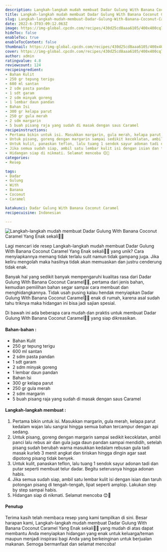 ```yaml
---
description: Langkah-langkah mudah membuat Dadar Gulung With Banana Coconut Caramel Yang Enak sekali"
title: Langkah-langkah mudah membuat Dadar Gulung With Banana Coconut Caramel Yang Enak sekali
slug: Langkah-langkah-mudah-membuat-Dadar-Gulung-With-Banana-Coconut-Caramel-Yang-Enak-sekali
date: 2022-6-3T03:09:12.063Z
image: https://img-global.cpcdn.com/recipes/430d25cd8aaa6105/400x400cq70/photo.jpg
hideToc: false
enableToc: true
enableTocContent: false
thumbnail: https://img-global.cpcdn.com/recipes/430d25cd8aaa6105/400x400cq70/photo.jpg
cover: https://img-global.cpcdn.com/recipes/430d25cd8aaa6105/400x400cq70/photo.jpg
author: admin
ratingvalue: 4.8
reviewcount: 124
recipeingredient:
- Bahan Kulit
- 250 gr tepung terigu
- 600 ml santan
- 2 sdm pasta pandan
- 1 sdt garam
- 2 sdm minyak goreng
- 1 lembar daun pandan
- Bahan Isi
- 300 gr kelapa parut
- 250 gr gula merah
- 2 sdm margarin
- 5 buah pisang raja yang sudah di masak dengan saus Caramel
recipeinstructions:
- Pertama bikin untuk isi. Masukkan margarin, gula merah, kelapa parut kedalam wajan lalu sangrai hingga semua bahan tercampur dengan api sedang.
- Untuk pisang, goreng dengan margarin sampai sedikit kecoklatan, ambil panci lalu rebus air dan gula juga daun pandan sampai mendidih, setelah pisang sudah berubah warna masukkan kedalam rebusan gula tadi masak kurleb 3 menit angkat dan tiriskan hingga dingin agar saat dipotong pisang tidak benyek.
- Untuk kulit, panaskan teflon, lalu tuang 1 sendok sayur adonan tadi dan putar seperti membuat telur dadar. Begitu seterusnya hingga adonan habis.
- Jika semua sudah siap, ambil satu lembar kulit isi dengan isian dan taruh potongan pisang di tengah-tengah, lipat seperti amplop. Lakukan step by step sampai habis.
- Hidangan siap di nikmati. Selamat mencoba 😊🙏
categories:
- Resep

tags:
- Dadar
- Gulung
- With
- Banana
- Coconut
- Caramel

katakunci: Dadar Gulung With Banana Coconut Caramel
recipecuisine: Indonesian

---
```


![Langkah-langkah mudah membuat Dadar Gulung With Banana Coconut Caramel Yang Enak sekali👩‍🍳](https://img-global.cpcdn.com/recipes/430d25cd8aaa6105/400x400cq70/photo.jpg)

Lagi mencari ide resep Langkah-langkah mudah membuat Dadar Gulung With Banana Coconut Caramel Yang Enak sekali👩‍🍳 yang unik? Cara menyiapkannya memang tidak terlalu sulit namun tidak gampang juga. Jika keliru mengolah maka hasilnya tidak akan memuaskan dan justru cenderung tidak enak.

Banyak hal yang sedikit banyak mempengaruhi kualitas rasa dari Dadar Gulung With Banana Coconut Caramel👩‍🍳, pertama dari jenis bahan, kemudian pemilihan bahan segar sampai cara membuat dan menghidangkannya. Tidak usah pusing kalau hendak menyiapkan Dadar Gulung With Banana Coconut Caramel👩‍🍳 enak di rumah, karena asal sudah tahu triknya maka hidangan ini bisa jadi sajian spesial.

Di bawah ini ada beberapa cara mudah dan praktis untuk membuat Dadar Gulung With Banana Coconut Caramel👩‍🍳 yang siap dikreasikan.

<!--inarticleads1-->

#### Bahan-bahan :

- Bahan Kulit
- 250 gr tepung terigu
- 600 ml santan
- 2 sdm pasta pandan
- 1 sdt garam
- 2 sdm minyak goreng
- 1 lembar daun pandan
- Bahan Isi
- 300 gr kelapa parut
- 250 gr gula merah
- 2 sdm margarin
- 5 buah pisang raja yang sudah di masak dengan saus Caramel

<!--inarticleads2-->

#### Langkah-langkah membuat :

1. Pertama bikin untuk isi. Masukkan margarin, gula merah, kelapa parut kedalam wajan lalu sangrai hingga semua bahan tercampur dengan api sedang.
1. Untuk pisang, goreng dengan margarin sampai sedikit kecoklatan, ambil panci lalu rebus air dan gula juga daun pandan sampai mendidih, setelah pisang sudah berubah warna masukkan kedalam rebusan gula tadi masak kurleb 3 menit angkat dan tiriskan hingga dingin agar saat dipotong pisang tidak benyek.
1. Untuk kulit, panaskan teflon, lalu tuang 1 sendok sayur adonan tadi dan putar seperti membuat telur dadar. Begitu seterusnya hingga adonan habis.
1. Jika semua sudah siap, ambil satu lembar kulit isi dengan isian dan taruh potongan pisang di tengah-tengah, lipat seperti amplop. Lakukan step by step sampai habis.
1. Hidangan siap di nikmati. Selamat mencoba 😊🙏

#### Penutup

Terima kasih telah membaca resep yang kami tampilkan di sini. Besar harapan kami, Langkah-langkah mudah membuat Dadar Gulung With Banana Coconut Caramel Yang Enak sekali👩‍🍳 yang mudah di atas dapat membantu Anda menyiapkan hidangan yang enak untuk keluarga/teman maupun menjadi inspirasi bagi Anda yang berkeinginan untuk berjualan makanan. Semoga bermanfaat dan selamat mencoba!